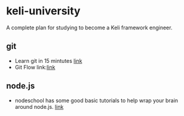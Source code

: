 # keli-university
A complete plan for studying to become a Keli framework engineer.


## git
- Learn git in 15 mintutes [link](https://try.github.io/levels/1/challenges/1)
- Git Flow link:[link](http://danielkummer.github.io/git-flow-cheatsheet/)

## node.js
- nodeschool has some good basic tutorials to help wrap your brain around node.js. [link](http://nodeschool.io "nodeschool.io")
